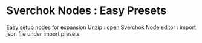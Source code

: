 # Sverchok Nodes : Easy Presets

Easy setup nodes for expansion
Unzip : open Sverchok Node editor : import json file under import presets
